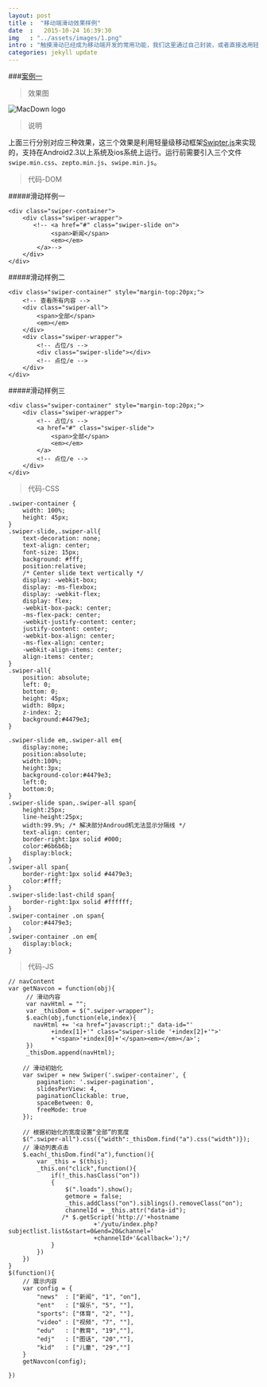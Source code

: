 ```yaml
---
layout: post
title :  "移动端滑动效果样例"
date  :   2015-10-24 16:39:30
img   : "../assets/images/1.png"
intro : "触摸滑动已经成为移动端开发的常用功能，我们这里通过自己封装，或者直接选用轻量级的移动设备触控滑块的JS框架改写出几个常用的样例，供日后的你使用。"
categories: jekyll update
---
```

###<a href="javascript:void(0)" class="title">案例一</a>


>效果图

![MacDown logo](http://wenpingzheng.github.io/assets/images/swipter-20151024.png)

>说明

上面三行分别对应三种效果，这三个效果是利用轻量级移动框架[Swipter.js](http://www.swiper.com.cn/)来实现的，支持在Android2.3以上系统及ios系统上运行。运行前需要引入三个文件`swipe.min.css`、`zepto.min.js`、`swipe.min.js`。

>代码-DOM

#####滑动样例一

	<div class="swiper-container">
	    <div class="swiper-wrapper">
	       <!-- <a href="#" class="swiper-slide on">
	            <span>新闻</span>
	            <em></em>
	        </a>-->
	    </div>
	</div>

#####滑动样例二
   
    <div class="swiper-container" style="margin-top:20px;">
        <!-- 查看所有内容 -->
        <div class="swiper-all">
            <span>全部</span>
            <em></em>
        </div>
        <div class="swiper-wrapper">
            <!-- 占位/s -->
            <div class="swiper-slide"></div>
            <!-- 点位/e -->
        </div>
    </div>  
     
#####滑动样例三

    <div class="swiper-container" style="margin-top:20px;">
        <div class="swiper-wrapper">
            <!-- 占位/s -->
            <a href="#" class="swiper-slide">
                <span>全部</span>
                <em></em>
            </a>
            <!-- 点位/e -->
        </div>
    </div>
    
>代码-CSS

	.swiper-container {
        width: 100%;
        height: 45px;
    }
    .swiper-slide,.swiper-all{
        text-decoration: none;
        text-align: center;
        font-size: 15px;
        background: #fff;
        position:relative;
        /* Center slide text vertically */
        display: -webkit-box;
        display: -ms-flexbox;
        display: -webkit-flex;
        display: flex;
        -webkit-box-pack: center;
        -ms-flex-pack: center;
        -webkit-justify-content: center;
        justify-content: center;
        -webkit-box-align: center;
        -ms-flex-align: center;
        -webkit-align-items: center;
        align-items: center;
    }
    .swiper-all{
        position: absolute;
        left: 0;
        bottom: 0;
        height: 45px;
        width: 80px;
        z-index: 2;
        background:#4479e3;
    }

    .swiper-slide em,.swiper-all em{
        display:none;
        position:absolute;
        width:100%;
        height:3px;
        background-color:#4479e3;
        left:0;
        bottom:0;
    }
    .swiper-slide span,.swiper-all span{
        height:25px;
        line-height:25px;
        width:99.9%; /* 解决部分Androud机无法显示分隔线 */
        text-align: center;
        border-right:1px solid #000;
        color:#6b6b6b;
        display:block;
    }
    .swiper-all span{
        border-right:1px solid #4479e3;
        color:#fff;
    }
    .swiper-slide:last-child span{
        border-right:1px solid #ffffff;
    }
    .swiper-container .on span{
        color:#4479e3;
    }
    .swiper-container .on em{
        display:block;
    }
    
>代码-JS
		
	// navContent
	var getNavcon = function(obj){
	     // 滑动内容
	     var navHtml = "";
	     var _thisDom = $(".swiper-wrapper");
	     $.each(obj,function(ele,index){
	       navHtml += '<a href="javascript:;" data-id="'
		        +index[1]+'" class="swiper-slide '+index[2]+'">'
		        +'<span>'+index[0]+'</span><em></em></a>';
	     })
	     _thisDom.append(navHtml);

        // 滑动初始化
        var swiper = new Swiper('.swiper-container', {
            pagination: '.swiper-pagination',
            slidesPerView: 4,
            paginationClickable: true,
            spaceBetween: 0,
            freeMode: true
        });

        // 根据初始化的宽度设置“全部”的宽度
        $(".swiper-all").css({"width":_thisDom.find("a").css("width")});
        // 滑动列表点击
        $.each(_thisDom.find("a"),function(){
            var _this = $(this);
            _this.on("click",function(){
                if(!_this.hasClass("on"))
                {
                    $(".loads").show();
                    getmore = false;
                    _this.addClass("on").siblings().removeClass("on");
                    channelId = _this.attr("data-id");
                   /* $.getScript('http://'+hostname
                            +'/yutu/index.php?subjectlist.list&start=0&end=20&channel='
                            +channelId+'&callback=');*/
                }
            })
        })
    }
    $(function(){
        // 展示内容
        var config = {
            "news"  : ["新闻", "1", "on"],
            "ent"   : ["娱乐", "5", ""],
            "sports": ["体育", "2", ""],
            "video" : ["视频", "7", ""],
            "edu"   : ["教育", "19",""],
            "edj"   : ["图话", "20",""],
            "kid"   : ["儿童", "29",""]
        }
        getNavcon(config);

    })


